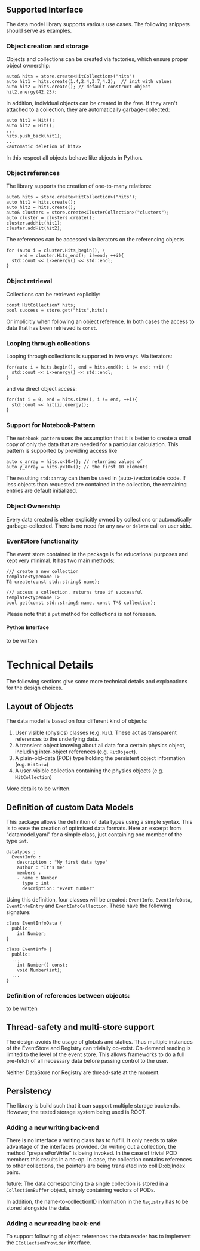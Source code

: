 ## Supported Interface

The data model library supports various use cases. The following snippets should serve as examples.

### Object creation and storage

Objects and collections can be created via factories, which ensure proper object ownership:

    auto& hits = store.create<HitCollection>("hits")
    auto hit1 = hits.create(1.4,2.4,3.7,4.2);  // init with values
    auto hit2 = hits.create(); // default-construct object
    hit2.energy(42.23);

In addition, individual objects can be created in the free. If they aren't attached to a collection, they are automatically garbage-collected:

    auto hit1 = Hit();
    auto hit2 = Hit();
    ...
    hits.push_back(hit1);
    ...
    <automatic deletion of hit2>

In this respect all objects behave like objects in Python.

### Object references

The library supports the creation of one-to-many relations:

    auto& hits = store.create<HitCollection>("hits");
    auto hit1 = hits.create();
    auto hit2 = hits.create();
    auto& clusters = store.create<ClusterCollection>("clusters");
    auto cluster = clusters.create();
    cluster.addHit(hit1);
    cluster.addHit(hit2);

The references can be accessed via iterators on the referencing objects

    for (auto i = cluster.Hits_begin(), \
         end = cluster.Hits_end(); i!=end; ++i){
      std::cout << i->energy() << std::endl;
    }

### Object retrieval

Collections can be retrieved explicitly:

    const HitCollection* hits;
    bool success = store.get("hits",hits);

Or implicitly when following an object reference. In both cases the access to data that has been retrieved is `const`.


### Looping through collections
Looping through collections is supported in two ways. Via iterators:

    for(auto i = hits.begin(), end = hits.end(); i != end; ++i) {
      std::cout << i->energy() << std::endl;
    }

and via direct object access:

    for(int i = 0, end = hits.size(), i != end, ++i){
      std::cout << hit[i].energy();
    }


### Support for Notebook-Pattern

The `notebook pattern` uses the assumption that it is better to create a small
copy of only the data that are needed for a particular calculation. This
pattern is supported by providing access like

    auto x_array = hits.x<10>(); // returning values of
    auto y_array = hits.y<10>(); // the first 10 elements

The resulting `std::array` can then be used in (auto-)vectorizable code.
If less objects than requested are contained in the collection, the remaining entries are default initialized.


### Object Ownership

Every data created is either explicitly owned by collections or automatically garbage-collected. There is no need for any `new` or `delete` call on user side.

### EventStore functionality

The event store contained in the package is for educational purposes and kept very minimal. It has two main methods:

    /// create a new collection
    template<typename T>
    T& create(const std::string& name);

    /// access a collection. returns true if successful
    template<typename T>
    bool get(const std::string& name, const T*& collection);

Please note that a `put` method for collections is not foreseen.

#### Python Interface

to be written


# Technical Details

The following sections give some more technical details and explanations for the design choices.

## Layout of Objects
The data model is based on four different kind of objects:
 1. User visible (physics) classes (e.g. `Hit`). These act as transparent references to the underlying data.
 2. A transient object knowing about all data for a certain physics object, including inter-object references (e.g. `HitObject`).
 3. A plain-old-data (POD) type holding the persistent object information (e.g. `HitData`)
 4. A user-visible collection containing the physics objects (e.g. `HitCollection`)

More details to be written.


## Definition of custom Data Models
This package allows the definition of data types using a simple syntax. This is to ease the creation of optimised data formats. Here an excerpt from "datamodel.yaml" for a simple class, just containing one member of the type `int`.

    datatypes :
      EventInfo :
        description : "My first data type"
        author : "It's me"
        members :
        - name : Number
          type : int
          description: "event number"

Using this definition, four classes will be created: `EventInfo`, `EventInfoData`, `EventInfoEntry` and `EventInfoCollection`. These have the following signature:

    class EventInfoData {
      public:
        int Number;
    }

    class EventInfo {
      public:
      ...
        int Number() const;
        void Number(int);
      ...
    }

### Definition of references between objects:
to be written


## Thread-safety and multi-store support
The design avoids the usage of globals and statics. Thus multiple instances of the EventStore and Registry can trivially co-exist.
On-demand reading is limited to the level of the event store. This allows frameworks to do a full pre-fetch of all necessary data before passing control to the user.

Neither DataStore nor Registry are thread-safe at the moment.


## Persistency

The library is build such that it can support multiple storage backends. However, the tested storage system being used is ROOT.


### Adding a new writing back-end

There is no interface a writing class has to fulfill. It only needs to take advantage of the interfaces provided.
On writing out a collection, the method "prepareForWrite" is being invoked. In the case of trivial POD members this results in a no-op. In case, the collection contains references to other collections, the pointers are being translated into collID:objIndex pairs.

future: The data corresponding to a single collection is stored in a `CollectionBuffer` object, simply containing vectors of PODs.

In addition, the name-to-collectionID information in the `Registry` has to be stored alongside the data.

### Adding a new reading back-end

To support following of object references the data reader has to implement the `ICollectionProvider` interface.
